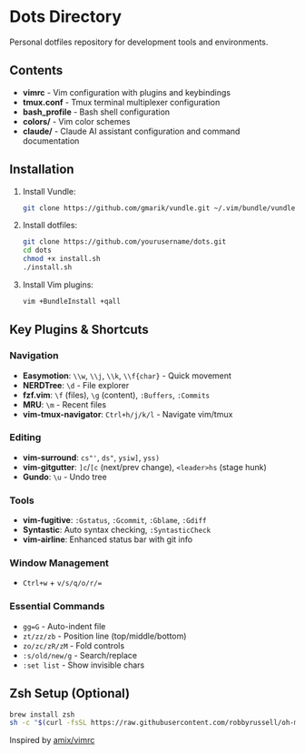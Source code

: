 # Dots Directory

Personal dotfiles repository for development tools and environments.

## Contents

- **vimrc** - Vim configuration with plugins and keybindings
- **tmux.conf** - Tmux terminal multiplexer configuration  
- **bash_profile** - Bash shell configuration
- **colors/** - Vim color schemes
- **claude/** - Claude AI assistant configuration and command documentation

## Installation

1. Install Vundle:
   ```bash
   git clone https://github.com/gmarik/vundle.git ~/.vim/bundle/vundle
   ```

2. Install dotfiles:
   ```bash
   git clone https://github.com/yourusername/dots.git
   cd dots
   chmod +x install.sh
   ./install.sh
   ```

3. Install Vim plugins:
   ```bash
   vim +BundleInstall +qall
   ```

## Key Plugins & Shortcuts

### Navigation
- **Easymotion**: `\\w`, `\\j`, `\\k`, `\\f{char}` - Quick movement
- **NERDTree**: `\d` - File explorer
- **fzf.vim**: `\f` (files), `\g` (content), `:Buffers`, `:Commits`
- **MRU**: `\m` - Recent files
- **vim-tmux-navigator**: `Ctrl+h/j/k/l` - Navigate vim/tmux

### Editing
- **vim-surround**: `cs"'`, `ds"`, `ysiw]`, `yss)`
- **vim-gitgutter**: `]c`/`[c` (next/prev change), `<leader>hs` (stage hunk)
- **Gundo**: `\u` - Undo tree

### Tools
- **vim-fugitive**: `:Gstatus`, `:Gcommit`, `:Gblame`, `:Gdiff`
- **Syntastic**: Auto syntax checking, `:SyntasticCheck`
- **vim-airline**: Enhanced status bar with git info

### Window Management
- `Ctrl+w` + `v/s/q/o/r/=`

### Essential Commands
- `gg=G` - Auto-indent file
- `zt/zz/zb` - Position line (top/middle/bottom)
- `zo/zc/zR/zM` - Fold controls
- `:s/old/new/g` - Search/replace
- `:set list` - Show invisible chars

## Zsh Setup (Optional)

```bash
brew install zsh
sh -c "$(curl -fsSL https://raw.githubusercontent.com/robbyrussell/oh-my-zsh/master/tools/install.sh)"
```

Inspired by [amix/vimrc](https://github.com/amix/vimrc/blob/master/vimrcs/extended.vim)